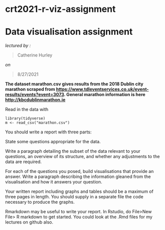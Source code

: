 # crt2021-r-viz-assignment

# Data visualisation assignment
*lectured by :*
> Catherine Hurley

*on* 
> 8/27/2021

**The dataset marathon.csv gives results from the 2018 Dublin city marathon scraped from https://www.tdleventservices.co.uk/event-results/events?event=3073. General marathon information is here http://kbcdublinmarathon.ie**

Read in the data with

```
library(tidyverse)
m <- read_csv("marathon.csv")
```

You should write a report with three parts:

State some questions appropriate for the data.

Write a paragraph detailing the subset of the data relevant to your questions, an overview of its structure, and whether any adjustments to the data are required.

For each of the questions you posed, build visualisations that provide an answer. Write a paragraph describing the information gleaned from the visualisation and how it answers your question.

Your written report including graphs and tables should be a maximum of three pages in length. You should supply in a separate file the code necessary to produce the graphs.

Rmarkdown may be useful to write your report. In Rstudio, do File>New File> R markdown to get started. You could look at the .Rmd files for my lectures on github also.

